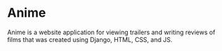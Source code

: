 # Anime
Anime is a website application for viewing trailers and writing reviews of films that was created using Django, HTML, CSS, and JS.
